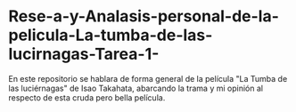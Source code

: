 # Rese-a-y-Analasis-personal-de-la-pelicula-La-tumba-de-las-lucirnagas-Tarea-1-
En este repositorio se hablara de forma general de la película "La Tumba de las luciérnagas" de Isao Takahata, abarcando la trama y mi opinión al respecto de esta cruda pero bella película.
